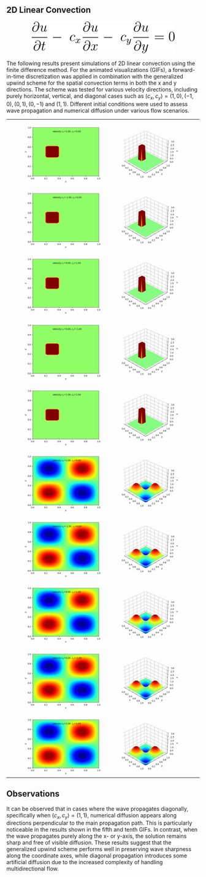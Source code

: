 ## 2D Linear Convection

<p align="center">
  <img src="equation.svg" alt="Equation">
</p>

The following results present simulations of 2D linear convection using the finite difference method. For the animated visualizations (GIFs), a forward-in-time discretization was applied in combination with the generalized upwind scheme for the spatial convection terms in both the x and y directions. The scheme was tested for various velocity directions, including purely horizontal, vertical, and diagonal cases such as $(c_x, c_y) = (1, 0), (-1, 0), (0, 1), (0, -1)$ and $(1, 1)$. Different initial conditions were used to assess wave propagation and numerical diffusion under various flow scenarios.


|   |
|---|
| ![](plots/2D_LC_cx=1.0_cy=0.0.gif)  |
| ![](plots/2D_LC_cx=-1.0_cy=0.0.gif)  |
| ![](plots/2D_LC_cx=0.0_cy=1.0.gif)  |
| ![](plots/2D_LC_cx=0.0_cy=-1.0.gif)  |
| ![](plots/2D_LC_cx=1.0_cy=1.0.gif)  |
| ![](plots/2D_LC_sin_cx=1.0_cy=0.0.gif) |
| ![](plots/2D_LC_sin_cx=-1.0_cy=0.0.gif) |
| ![](plots/2D_LC_sin_cx=0.0_cy=1.0.gif) |
| ![](plots/2D_LC_sin_cx=0.0_cy=-1.0.gif) |
| ![](plots/2D_LC_sin_cx=1.0_cy=1.0.gif) |


## Observations
It can be observed that in cases where the wave propagates diagonally, specifically when $(c_x,c_y)=(1,1)$, numerical diffusion appears along directions perpendicular to the main propagation path. This is particularly noticeable in the results shown in the fifth and tenth GIFs. In contrast, when the wave propagates purely along the x- or y-axis, the solution remains sharp and free of visible diffusion. These results suggest that the generalized upwind scheme performs well in preserving wave sharpness along the coordinate axes, while diagonal propagation introduces some artificial diffusion due to the increased complexity of handling multidirectional flow.

